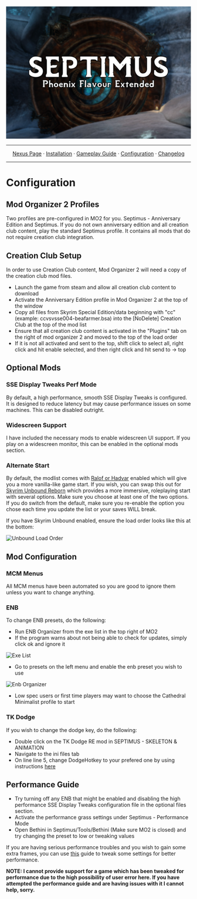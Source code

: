 <a href="https://www.youtube.com/watch?v=70DZ5UV1Bdo"><img src="images/septimus2.png" target="_blank"></a>

---

<p align="center">
  <a href="https://www.nexusmods.com/skyrimspecialedition/mods/58229">Nexus Page</a> ·
  <a href="README.md">Installation</a> ·
  <a href="GAMEPLAY.md">Gameplay Guide</a> ·
  <a href="CONFIGURATION.md">Configuration</a> ·
  <a href="CHANGELOG.md">Changelog</a>
</p>

---

# Configuration

## Mod Organizer 2 Profiles
Two profiles are pre-configured in MO2 for you. Septimus - Anniversary Edition and Septimus. If you do not own anniversary edition and all creation club content, play the standard Septimus profile. It contains all mods that do not require creation club integration.

## Creation Club Setup
In order to use Creation Club content, Mod Organizer 2 will need a copy of the creation club mod files. 
+ Launch the game from steam and allow all creation club content to download
+ Activate the Anniversary Edition profile in Mod Organizer 2 at the top of the window
+ Copy all files from Skyrim Special Edition/data beginning with "cc" (example: ccvsvsse004-beafarmer.bsa) into the [NoDelete] Creation Club at the top of the mod list
+ Ensure that all creation club content is activated in the "Plugins" tab on the right of mod organizer 2 and moved to the top of the load order
+ If it is not all activated and sent to the top, shift click to select all, right click and hit enable selected, and then right click and hit send to -> top

## Optional Mods

### SSE Display Tweaks Perf Mode
By default, a high performance, smooth SSE Display Tweaks is configured. It is designed to reduce latency but may cause performance issues on some machines. This can be disabled outright.

### Widescreen Support
I have included the necessary mods to enable widescreen UI support. If you play on a widescreen monitor, this can be enabled in the optional mods section.

### Alternate Start
By default, the modlist comes with [Ralof or Hadvar](https://www.nexusmods.com/skyrimspecialedition/mods/14553) enabled which will give you a more vanilla-like game start. If you wish, you can swap this out for [Skyrim Unbound Reborn](https://www.nexusmods.com/skyrimspecialedition/mods/27962) which provides a more immersive, roleplaying start with several options. Make sure you choose at least one of the two options. If you do switch from the default, make sure you re-enable the option you chose each time you update the list or your saves WILL break.

If you have Skyrim Unbound enabled, ensure the load order looks like this at the bottom:

![Unbound Load Order](https://raw.githubusercontent.com/Guitarninja2/septimus/main/images/unbound_order.png)

## Mod Configuration

### MCM Menus
All MCM menus have been automated so you are good to ignore them unless you want to change anything.

### ENB
To change ENB presets, do the following:
+ Run ENB Organizer from the exe list in the top right of MO2
+ If the program warns about not being able to check for updates, simply click ok and ignore it

![Exe List](https://raw.githubusercontent.com/Guitarninja2/septimus/main/images/exe_menu.png)

+ Go to presets on the left menu and enable the enb preset you wish to use

![Enb Organizer](https://raw.githubusercontent.com/Guitarninja2/septimus/main/images/enb_enable.png)

+ Low spec users or first time players may want to choose the Cathedral Minimalist profile to start

### TK Dodge
If you wish to change the dodge key, do the following:
+ Double click on the TK Dodge RE mod in SEPTIMUS - SKELETON & ANIMATION
+ Navigate to the ini files tab
+ On line line 5, change DodgeHotkey to your prefered one by using instructions [here](https://www.creationkit.com/index.php?title=Input_Script#DXScanCodes)

## Performance Guide
+ Try turning off any ENB that might be enabled and disabling the high performance SSE Display Tweaks configuration file in the optional files section.
+ Activate the performance grass settings under Septimus - Performance Mode
+ Open Bethini in Septimus/Tools/Bethini (Make sure MO2 is closed) and try changing the preset to low or tweaking values

If you are having serious performance troubles and you wish to gain some extra frames, you can use [this](https://thephoenixflavour.com/tpf/performance-guide/) guide to tweak some settings for better performance.

**NOTE: I cannot provide support for a game which has been tweaked for performance due to the high possibility of user error here. If you have attempted the performance guide and are having issues with it I cannot help, sorry.**
